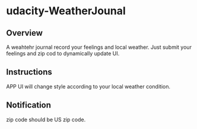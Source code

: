 # udacity-WeatherJounal

## Overview
A weahtehr journal record your feelings and local weather.
Just submit your feelings and zip cod to dynamically update UI. 

## Instructions
APP UI will change style according to your local weather condition.

## Notification
zip code should be US zip code.
